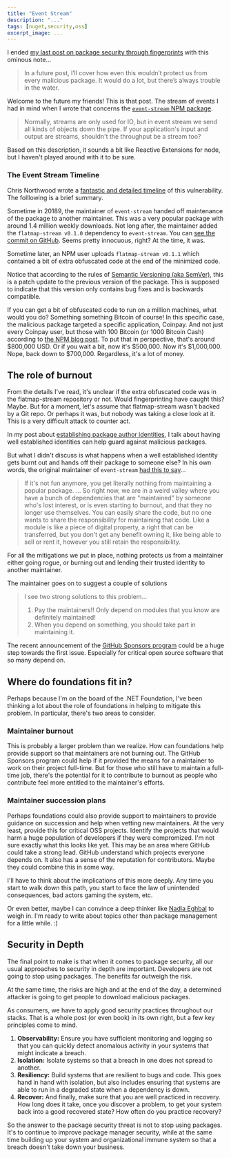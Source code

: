 ```yaml
---
title: "Event Stream"
description: "..."
tags: [nuget,security,oss]
excerpt_image: ...
---
```


I ended [my last post on package security through fingerprints](https://haacked.com/archive/2019/05/13/package-fingerprint/) with this ominous note...

> In a future post, I’ll cover how even this wouldn’t protect us from every malicious package. It would do a lot, but there’s always trouble in the water.

Welcome to the future my friends! This is that post. The stream of events I had in mind when I wrote that concerns the [`event-stream` NPM package](https://www.npmjs.com/package/event-stream).

> Normally, streams are only used for IO, but in event stream we send all kinds of objects down the pipe. If your application's input and output are streams, shouldn't the throughput be a stream too?

Based on this description, it sounds a bit like Reactive Extensions for node, but I haven't played around with it to be sure.

### The Event Stream Timeline

Chris Northwood wrote a [fantastic and detailed timeline](https://medium.com/@cnorthwood/todays-javascript-trash-fire-and-pile-on-f3efcf8ac8c7) of this vulnerability. The folllowing is a brief summary.

Sometime in 20189, the maintainer of `event-stream` handed off maintenance of the package to another maintainer. This was a very popular package with around 1.4 million weekly downloads. Not long after, the maintainer added the `flatmap-stream v0.1.0` dependency to `event-stream`. You can [see the commit on GitHub](https://github.com/dominictarr/event-stream/commit/e3163361fed01384c986b9b4c18feb1fc42b8285#diff-b9cfc7f2cdf78a7f4b91a753d10865a2). Seems pretty innocuous, right? At the time, it was.

Sometime later, an NPM user uploads `flatmap-stream v0.1.1` which contained a bit of extra obfuscated code at the end of the minimized code.

Notice that according to the rules of [Semantic Versioning (aka SemVer)](https://semver.org/), this is a patch update to the previous version of the package. This is supposed to indicate that this version only contains bug fixes and is backwards compatible.

If you can get a bit of obfuscated code to run on a million machines, what would you do? Something something Bitcoin of course! In this specific case, the malicious package targeted a specific application, Coinpay. And not just every Coinpay user, but those with 100 Bitcoin (or 1000 Bitcoin Cash) according to [the NPM blog post](https://blog.npmjs.org/post/180565383195/details-about-the-event-stream-incident). To put that in perspective, that's around $800,000 USD. Or if you wait a bit, now it's $500,000. Now it's $1,000,000. Nope, back down to $700,000. Regardless, it's a lot of money.

## The role of burnout

From the details I've read, it's unclear if the extra obfuscated code was in the flatmap-stream repository or not. Would fingerprinting have caught this? Maybe. But for a moment, let's assume that flatmap-stream wasn't backed by a Git repo. Or perhaps it was, but nobody was taking a close look at it. This is a very difficult attack to counter act.

In my post about [establishing package author identities](https://haacked.com/archive/2019/05/10/friend-signing-packgages/), I talk about having well established identities can help guard against malicious packages.

But what I didn't discuss is what happens when a well established identity gets burnt out and hands off their package to someone else? In his own words, the original maintainer of `event-stream` [had this to say](https://gist.github.com/dominictarr/9fd9c1024c94592bc7268d36b8d83b3a)...

> If it's not fun anymore, you get literally nothing from maintaining a popular package.
> ...
> So right now, we are in a weird valley where you have a bunch of dependencies that are "maintained" by someone who's lost interest, or is even starting to burnout, and that they no longer use themselves. You can easily share the code, but no one wants to share the responsibility for maintaining that code. Like a module is like a piece of digital property, a right that can be transferred, but you don't get any benefit owning it, like being able to sell or rent it, however you still retain the responsibility.

For all the mitigations we put in place, nothing protects us from a maintainer either going rogue, or burning out and lending their trusted identity to another maintainer.

The maintainer goes on to suggest a couple of solutions

> I see two strong solutions to this problem...
>
> 1. Pay the maintainers!! Only depend on modules that you know are definitely maintained!
> 2. When you depend on something, you should take part in maintaining it.

The recent announcement of the [GitHub Sponsors program](https://github.com/sponsors) could be a huge step towards the first issue. Especially for critical open source software that so many depend on.

## Where do foundations fit in?

Perhaps because I'm on the board of the .NET Foundation, I've been thinking a lot about the role of foundations in helping to mitigate this problem. In particular, there's two areas to consider.

### Maintainer burnout

This is probably a larger problem than we realize. How can foundations help provide support so that maintainers are not burning out. The GitHub Sponsors program could help if it provided the means for a maintainer to work on their project full-time. But for those who still have to maintain a full-time job, there's the potential for it to contribute to burnout as people who contribute feel more entitled to the maintainer's efforts.

### Maintainer succession plans

Perhaps foundations could also provide support to maintainers to provide guidance on succession and help when vetting new maintainers. At the very least, provide this for critical OSS projects. Identify the projects that would harm a huge population of developers if they were compromized. I'm not sure exactly what this looks like yet. This may be an area where GitHub could take a strong lead. GitHub understand which projects everyone depends on. It also has a sense of the reputation for contributors. Maybe they could combine this in some way.

I'll have to think about the implications of this more deeply. Any time you start to walk down this path, you start to face the law of unintended consequences, bad actors gaming the system, etc.

Or even better, maybe I can convince a deep thinker like [Nadia Eghbal](https://nadiaeghbal.com/) to weigh in. I'm ready to write about topics other than package management for a little while. :)

## Security in Depth

The final point to make is that when it comes to package security, all our usual approaches to security in depth are important. Developers are not going to stop using packages. The benefits far outweigh the risk.

At the same time, the risks are high and at the end of the day, a determined attacker is going to get people to download malicious packages.

As consumers, we have to apply good security practices throughout our stacks. That is a whole post (or even book) in its own right, but a few key principles come to mind.

1. __Observability:__ Ensure you have sufficient monitoring and logging so that you can quickly detect anomalous activity in your systems that might indicate a breach.
2. __Isolation:__ Isolate systems so that a breach in one does not spread to another.
3. __Resiliency:__ Build systems that are resilient to bugs and code. This goes hand in hand with isolation, but also includes ensuring that systems are able to run in a degraded state when a dependency is down.
4. __Recover:__ And finally, make sure that you are well practiced in recovery. How long does it take, once you discover a problem, to get your system back into a good recovered state? How often do you practice recovery?

So the answer to the package security threat is not to stop using packages. It's to continue to improve package manager security, while at the same time building up your system and organizational immune system so that a breach doesn't take down your business.